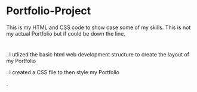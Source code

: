 # Portfolio-Project
This is my HTML and CSS code to show case some of my skills. This is not my actual Portfolio but if could be down the line.
#

. I utlized the basic html web development structure to create the layout of my Portfolio

. I created a CSS file to then style my Portfolio

.
